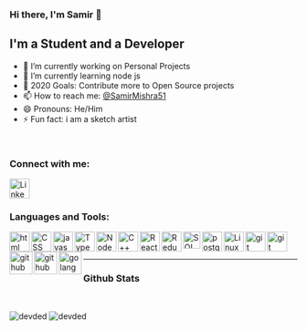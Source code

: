 ### Hi there, I'm Samir 👋

## I'm a Student and a Developer

- 🔭 I’m currently working on Personal Projects
- 🌱 I’m currently learning node js
- 👯 2020 Goals: Contribute more to Open Source projects
- 📫 How to reach me: [@SamirMishra51][twitter]
- 😄 Pronouns: He/Him
- ⚡ Fun fact: i am a sketch artist

<br />



### Connect with me:

<!-- [<img align="left" width="35px" src="https://www.pngitem.com/pimgs/m/529-5296115_logo-icon-web-png-png-download-transparent-background.png" />][website] -->

[<img align="left" alt="LinkedIn" width="35px" src="https://image.flaticon.com/icons/png/512/174/174857.png" />][linkedin]

<br />
<br />

### Languages and Tools:

<!-- [<img align="left" alt="html" width="35px" src="https://upload.wikimedia.org/wikipedia/commons/thumb/9/9a/Visual_Studio_Code_1.35_icon.svg/1024px-Visual_Studio_Code_1.35_icon.svg.png" />][github] -->

[<img align="left" alt="html" width="35px" src="https://cdn1.iconfinder.com/data/icons/logotypes/32/badge-html-5-512.png" />][github]
[<img align="left" alt="CSS" width="35px" src="https://cdn.iconscout.com/icon/free/png-256/css3-9-1175237.png" />][github]
[<img align="left" alt="javascript" width="35px" src="https://upload.wikimedia.org/wikipedia/commons/thumb/9/99/Unofficial_JavaScript_logo_2.svg/1024px-Unofficial_JavaScript_logo_2.svg.png" />][github]
[<img align="left" alt="Typescript" width="35px" src="https://miro.medium.com/max/816/1*mn6bOs7s6Qbao15PMNRyOA.png" />][github]
[<img align="left" alt="Node js" width="35px" src="https://www.guarana-technologies.com/wp-content/uploads/2017/08/node-js-web-app-development.png" />][github]

[<img align="left" alt="C++" width="35px" src="https://i.pinimg.com/736x/a2/dc/32/a2dc3249364449a49f01a6275d277b8c.jpg" />][github]

[<img align="left" alt="React" width="35px" src="https://upload.wikimedia.org/wikipedia/commons/thumb/4/47/React.svg/1200px-React.svg.png" />][github]
[<img align="left" alt="Redux" width="35px" src="https://mpng.subpng.com/20181122/fzo/kisspng-redux-react-javascript-library-application-softwar-egghead-intro-to-redux-5bf74afc404894.3460027115429332442633.jpg" />][github]

[<img align="left" alt="SQL" width="30px" src="https://freepngimg.com/thumb/database/6-2-database-free-png-image.png" />][github]
[<img align="left" alt="postgreSQL" width="35px" src="https://upload.wikimedia.org/wikipedia/commons/thumb/2/29/Postgresql_elephant.svg/1200px-Postgresql_elephant.svg.png" />][github]
[<img align="left" alt="Linux" width="35px" src="https://upload.wikimedia.org/wikipedia/commons/thumb/3/35/Tux.svg/1200px-Tux.svg.png" />][github]
[<img align="left" alt="git" width="35px" src="https://git-scm.com/images/logos/downloads/Git-Icon-1788C.png" />][github]
[<img align="left" alt="git" width="35px" src="https://seeklogo.com/images/V/vuejs-logo-17D586B587-seeklogo.com.png" />][github]
[<img align="left" alt="github" width="40px" src="https://seeklogo.com/images/A/angular-logo-B76B1CDE98-seeklogo.com.png" />][github]
[<img align="left" alt="github" width="40px" src="https://image.flaticon.com/icons/png/512/25/25231.png" />][github]
[<img align="left" alt="golang" width="40px" src="https://www.seekicon.com/free-icon-download/golang-icon_1.svg" />][github]
<br/>
<br/>

---


### Github Stats

<br/>
<p align="left">
<img src="https://github-readme-stats.vercel.app/api?username=smir45&show_icons=true&hide=contribs" alt="devded" />

<img src="https://github-readme-stats.anuraghazra1.vercel.app/api/top-langs/?username=smir45&layout=compact" alt="devded" />
</p>

<br/>

[website]: https://samirmishra11.com.np
[twitter]: https://twitter.com/@SamirMishra51
[linkedin]:https://www.linkedin.com/in/samir-mishra-590428b5/
[github]: https://github.com/smir45


